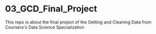 # 03_GCD_Final_Project
This repo is about the final project of the Getting and Cleaning Data from Coursera's Data Science Specialization
